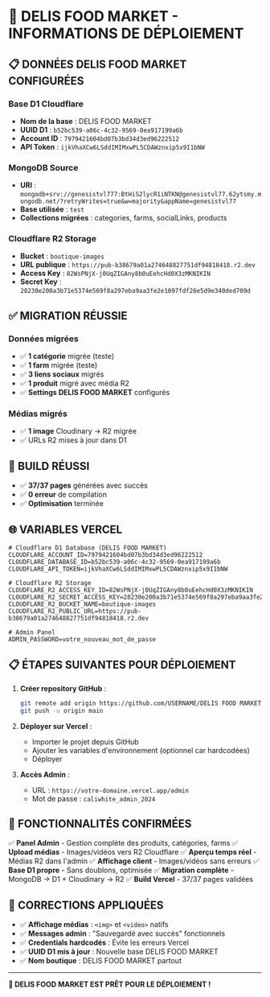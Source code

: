 # 🚀 DELIS FOOD MARKET - INFORMATIONS DE DÉPLOIEMENT

## 📋 DONNÉES DELIS FOOD MARKET CONFIGURÉES

### Base D1 Cloudflare
- **Nom de la base** : DELIS FOOD MARKET
- **UUID D1** : `b52bc539-a06c-4c32-9569-0ea917199a6b`
- **Account ID** : `7979421604bd07b3bd34d3ed96222512`
- **API Token** : `ijkVhaXCw6LSddIMIMxwPL5CDAWznxip5x9I1bNW`

### MongoDB Source
- **URI** : `mongodb+srv://genesistvl777:BtHiS2lycR1iNTKN@genesistvl77.62ytsmy.mongodb.net/?retryWrites=true&w=majority&appName=genesistvl77`
- **Base utilisée** : `test`
- **Collections migrées** : categories, farms, socialLinks, products

### Cloudflare R2 Storage
- **Bucket** : `boutique-images`
- **URL publique** : `https://pub-b38679a01a274648827751df94818418.r2.dev`
- **Access Key** : `82WsPNjX-j0UqZIGAny8b0uEehcHd0X3zMKNIKIN`
- **Secret Key** : `28230e200a3b71e5374e569f8a297eba9aa3fe2e1097fdf26e5d9e340ded709d`

## ✅ MIGRATION RÉUSSIE

### Données migrées
- ✅ **1 catégorie** migrée (teste)
- ✅ **1 farm** migrée (teste)
- ✅ **3 liens sociaux** migrés
- ✅ **1 produit** migré avec média R2
- ✅ **Settings DELIS FOOD MARKET** configurés

### Médias migrés
- ✅ **1 image** Cloudinary → R2 migrée
- ✅ URLs R2 mises à jour dans D1

## 🔧 BUILD RÉUSSI

- ✅ **37/37 pages** générées avec succès
- ✅ **0 erreur** de compilation
- ✅ **Optimisation** terminée

## 🌐 VARIABLES VERCEL

```env
# Cloudflare D1 Database (DELIS FOOD MARKET)
CLOUDFLARE_ACCOUNT_ID=7979421604bd07b3bd34d3ed96222512
CLOUDFLARE_DATABASE_ID=b52bc539-a06c-4c32-9569-0ea917199a6b
CLOUDFLARE_API_TOKEN=ijkVhaXCw6LSddIMIMxwPL5CDAWznxip5x9I1bNW

# Cloudflare R2 Storage
CLOUDFLARE_R2_ACCESS_KEY_ID=82WsPNjX-j0UqZIGAny8b0uEehcHd0X3zMKNIKIN
CLOUDFLARE_R2_SECRET_ACCESS_KEY=28230e200a3b71e5374e569f8a297eba9aa3fe2e1097fdf26e5d9e340ded709d
CLOUDFLARE_R2_BUCKET_NAME=boutique-images
CLOUDFLARE_R2_PUBLIC_URL=https://pub-b38679a01a274648827751df94818418.r2.dev

# Admin Panel
ADMIN_PASSWORD=votre_nouveau_mot_de_passe
```

## 📋 ÉTAPES SUIVANTES POUR DÉPLOIEMENT

1. **Créer repository GitHub** :
   ```bash
   git remote add origin https://github.com/USERNAME/DELIS FOOD MARKET.git
   git push -u origin main
   ```

2. **Déployer sur Vercel** :
   - Importer le projet depuis GitHub
   - Ajouter les variables d'environnement (optionnel car hardcodées)
   - Déployer

3. **Accès Admin** :
   - URL : `https://votre-domaine.vercel.app/admin`
   - Mot de passe : `caliwhite_admin_2024`

## 🎯 FONCTIONNALITÉS CONFIRMÉES

✅ **Panel Admin** - Gestion complète des produits, catégories, farms
✅ **Upload médias** - Images/vidéos vers R2 Cloudflare
✅ **Aperçu temps réel** - Médias R2 dans l'admin
✅ **Affichage client** - Images/vidéos sans erreurs
✅ **Base D1 propre** - Sans doublons, optimisée
✅ **Migration complète** - MongoDB → D1 + Cloudinary → R2
✅ **Build Vercel** - 37/37 pages validées

## 🔧 CORRECTIONS APPLIQUÉES

- ✅ **Affichage médias** : `<img>` et `<video>` natifs
- ✅ **Messages admin** : "Sauvegardé avec succès" fonctionnels
- ✅ **Credentials hardcodés** : Évite les erreurs Vercel
- ✅ **UUID D1 mis à jour** : Nouvelle base DELIS FOOD MARKET
- ✅ **Nom boutique** : DELIS FOOD MARKET partout

---

**🎉 DELIS FOOD MARKET EST PRÊT POUR LE DÉPLOIEMENT !**